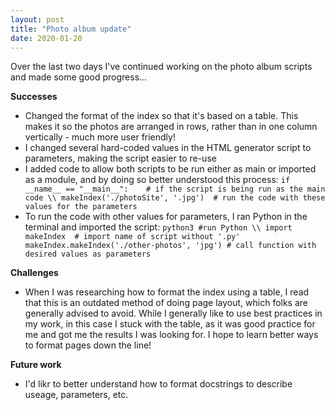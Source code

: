 ```yaml
---
layout: post
title: "Photo album update"
date: 2020-01-20
---
```


Over the last two days I've continued working on the photo album scripts and made some good progress...

**Successes**
* Changed the format of the index so that it's based on a table. This makes it so the photos are arranged in rows, rather than in one column vertically - much more user friendly! 
* I changed several hard-coded values in the HTML generator script to parameters, making the script easier to re-use
* I added code to allow both scripts to be run either as main or imported as a module, and by doing so better understood this process:
`if __name__ == "__main__":    # if the script is being run as the main code \\
  makeIndex('./photoSite', '.jpg')  # run the code with these values for the parameters`
* To run the code with other values for parameters, I ran Python in the terminal and imported the script:
`python3 #run Python \\
import makeIndex  # import name of script without '.py'
makeIndex.makeIndex('./other-photos', 'jpg') # call function with desired values as parameters`

**Challenges**
* When I was researching how to format the index using a table, I read that this is an outdated method of doing page layout, which folks are generally advised to avoid. While I generally like to use best practices in my work, in this case I stuck with the table, as it was good practice for me and got me the results I was looking for. I hope to learn better ways to format pages down the line! 

**Future work**
* I'd likr to better understand how to format docstrings to describe useage, parameters, etc. 
